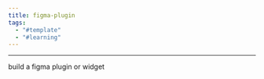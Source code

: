 ```yaml
---
title: figma-plugin
tags:
  - "#template"
  - "#learning"
---
```

 
---

build a figma plugin or widget